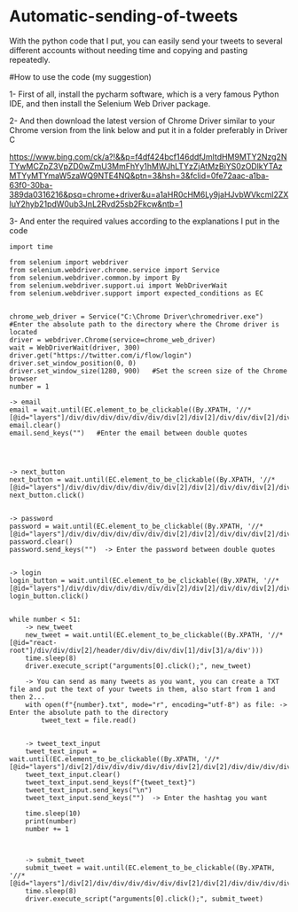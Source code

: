 # Automatic-sending-of-tweets
With the python code that I put, you can easily send your tweets to several different accounts without needing time and copying and pasting repeatedly.



#How to use the code (my suggestion)


1- First of all, install the pycharm software, which is a very famous Python IDE, and then install the Selenium Web Driver package.


2- And then download the latest version of Chrome Driver similar to your Chrome version from the link below and put it in a folder preferably in Driver C

https://www.bing.com/ck/a?!&&p=f4df424bcf146ddfJmltdHM9MTY2Nzg2NTYwMCZpZ3VpZD0wZmU3MmFhYy1hMWJhLTYzZjAtMzBiYS0zODlkYTAzMTYyMTYmaW5zaWQ9NTE4NQ&ptn=3&hsh=3&fclid=0fe72aac-a1ba-63f0-30ba-389da0316216&psq=chrome+driver&u=a1aHR0cHM6Ly9jaHJvbWVkcml2ZXIuY2hyb21pdW0ub3JnL2Rvd25sb2Fkcw&ntb=1



3- And enter the required values according to the explanations I put in the code



	import time

	from selenium import webdriver
	from selenium.webdriver.chrome.service import Service
	from selenium.webdriver.common.by import By
	from selenium.webdriver.support.ui import WebDriverWait
	from selenium.webdriver.support import expected_conditions as EC


	chrome_web_driver = Service("C:\Chrome Driver\chromedriver.exe")  #Enter the absolute path to the directory where the Chrome driver is located
	driver = webdriver.Chrome(service=chrome_web_driver)
	wait = WebDriverWait(driver, 300)
	driver.get("https://twitter.com/i/flow/login")
	driver.set_window_position(0, 0)
	driver.set_window_size(1280, 900)   #Set the screen size of the Chrome browser
	number = 1

	-> email
	email = wait.until(EC.element_to_be_clickable((By.XPATH, '//*[@id="layers"]/div/div/div/div/div/div/div[2]/div[2]/div/div/div[2]/div[2]/div/div/div/div[5]/label/div/div[2]/div/input')))
	email.clear()
	email.send_keys("")   #Enter the email between double quotes




	-> next_button
	next_button = wait.until(EC.element_to_be_clickable((By.XPATH, '//*[@id="layers"]/div/div/div/div/div/div/div[2]/div[2]/div/div/div[2]/div[2]/div/div/div/div[6]/div')))
	next_button.click()


	-> password
	password = wait.until(EC.element_to_be_clickable((By.XPATH, '//*[@id="layers"]/div/div/div/div/div/div/div[2]/div[2]/div/div/div[2]/div[2]/div[1]/div/div/div[3]/div/label/div/div[2]/div[1]/input')))
	password.clear()
	password.send_keys("")  -> Enter the password between double quotes


	-> login
	login_button = wait.until(EC.element_to_be_clickable((By.XPATH, '//*[@id="layers"]/div/div/div/div/div/div/div[2]/div[2]/div/div/div[2]/div[2]/div[2]/div/div[1]/div/div/div/div')))
	login_button.click()


	while number < 51:
		-> new_tweet
		new_tweet = wait.until(EC.element_to_be_clickable((By.XPATH, '//*[@id="react-root"]/div/div/div[2]/header/div/div/div/div[1]/div[3]/a/div')))
		time.sleep(8)
		driver.execute_script("arguments[0].click();", new_tweet)
		
		-> You can send as many tweets as you want, you can create a TXT file and put the text of your tweets in them, also start from 1 and then 2...
		with open(f"{number}.txt", mode="r", encoding="utf-8") as file: -> Enter the absolute path to the directory
			tweet_text = file.read()


		-> tweet_text_input
		tweet_text_input = wait.until(EC.element_to_be_clickable((By.XPATH, '//*                                          [@id="layers"]/div[2]/div/div/div/div/div/div[2]/div[2]/div/div/div/div[3]/div/div[1]/div/div/div/div/div[2]/div[1]/div/div/div/div/div/div[2]/div/div/div/div/label/div[1]/div/div/div/div/div/div[2]/div')))
		tweet_text_input.clear()
		tweet_text_input.send_keys(f"{tweet_text}")
		tweet_text_input.send_keys("\n")
		tweet_text_input.send_keys("")  -> Enter the hashtag you want

		time.sleep(10)
		print(number)
		number += 1



		-> submit_tweet
		submit_tweet = wait.until(EC.element_to_be_clickable((By.XPATH, '//*[@id="layers"]/div[2]/div/div/div/div/div/div[2]/div[2]/div/div/div/div[3]/div/div[1]/div/div/div/div/div[2]/div[3]/div/div/div[2]/div[4]')))
		time.sleep(8)
		driver.execute_script("arguments[0].click();", submit_tweet)








